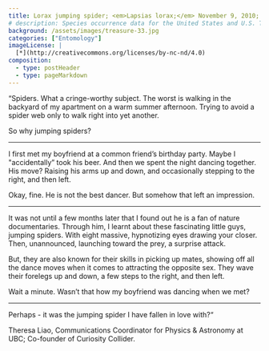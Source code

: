 ```yaml
---
title: Lorax jumping spider; <em>Lapsias lorax;</em> November 9, 2010; Bellavista Cloud Forest Reserve, Ecuador; Collected by Wayne Maddison
# description: Species occurrence data for the United States and U.S. Territories.
background: /assets/images/treasure-33.jpg
categories: ["Entomology"]
imageLicense: |
  [*](http://creativecommons.org/licenses/by-nc-nd/4.0)
composition:
  - type: postHeader
  - type: pageMarkdown
---
```


“Spiders. What a cringe-worthy subject. The worst is walking in the backyard of my apartment on a warm summer afternoon. Trying to avoid a spider web only to walk right into yet another.

So why jumping spiders?

***

I first met my boyfriend at a common friend’s birthday party. Maybe I "accidentally” took his beer. And then we spent the night dancing together. His move? Raising his arms up and down, and occasionally stepping to the right, and then left.

Okay, fine. He is not the best dancer. But somehow that left an impression.

***

It was not until a few months later that I found out he is a fan of nature documentaries. Through him, I learnt about these fascinating little guys, jumping spiders. With eight massive, hypnotizing eyes drawing your closer. Then, unannounced, launching toward the prey, a surprise attack.

But, they are also known for their skills in picking up mates, showing off all the dance moves when it comes to attracting the opposite sex. They wave their forelegs up and down, a few steps to the right, and then left.

Wait a minute. Wasn’t that how my boyfriend was dancing when we met?

***

Perhaps - it was the jumping spider I have fallen in love with?“

Theresa Liao, Communications Coordinator for Physics & Astronomy at UBC; Co-founder of Curiosity Collider.